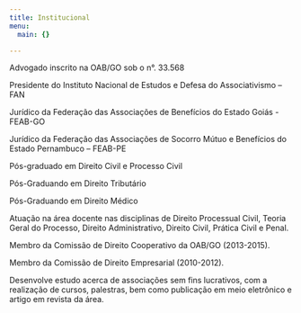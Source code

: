 ```yaml
---
title: Institucional
menu:
  main: {}

---
```

Advogado inscrito na OAB/GO sob o n°. 33.568

Presidente do Instituto Nacional de Estudos e Defesa do Associativismo – FAN

Jurídico da Federação das Associações de Benefícios do Estado Goiás - FEAB-GO

Jurídico da Federação das Associações de Socorro Mútuo e Benefícios do Estado Pernambuco – FEAB-PE

Pós-graduado em Direito Civil e Processo Civil

Pós-Graduando em Direito Tributário

Pós-Graduando em Direito Médico

Atuação na área docente nas disciplinas de Direito Processual Civil, Teoria Geral do Processo, Direito Administrativo, Direito Civil, Prática Civil e Penal. 

Membro da Comissão de Direito Cooperativo da OAB/GO (2013-2015).

Membro da Comissão de Direito Empresarial (2010-2012).

Desenvolve estudo acerca de associações sem fins lucrativos, com a realização de cursos, palestras, bem como publicação em meio eletrônico e artigo em revista da área.